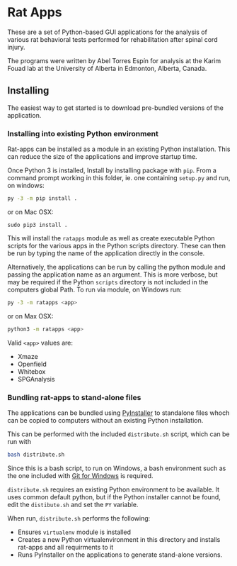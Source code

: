 # Rat Apps

These are a set of Python-based GUI applications for the analysis of various rat behavioral tests performed for rehabilitation after spinal cord injury.

The programs were written by Abel Torres Espín for analysis at the Karim Fouad lab at the University of Alberta in Edmonton, Alberta, Canada.

## Installing

The easiest way to get started is to download pre-bundled versions of the application.

### Installing into existing Python environment

Rat-apps can be installed as a module in an existing Python installation. This can reduce the size of the applications and improve startup time.

Once Python 3 is installed, Install by installing package with `pip`. From a command prompt working in this folder, ie. one containing `setup.py` and run, on windows:
```bash
py -3 -m pip install .
```
or on Mac OSX:
```
sudo pip3 install .
```

This will install the `ratapps` module as well as create executable Python scripts for the various apps in the Python scripts directory.  These can then be run by typing the name of the application directly in the console.

Alternatively, the applications can be run by calling the python module and passing the application name as an argument.  This is more verbose, but may be required if the Python `scripts` directory is not included in the computers global Path.  To run via module, on Windows run:
```bash
py -3 -m ratapps <app>
```
or on Max OSX:
```bash
python3 -m ratapps <app>
```
Valid `<app>` values are:
- Xmaze
- Openfield
- Whitebox
- SPGAnalysis



### Bundling rat-apps to stand-alone files

The applications can be bundled using [PyInstaller](https://www.pyinstaller.org/) to standalone files whoch can be copied to computers without an existing Python installation.

This can be performed with the included `distribute.sh` script, which can be run with
```bash
bash distribute.sh
```
Since this is a bash script, to run on Windows, a bash environment such as the one included with [Git for Windows](https://git-scm.com/download/win) is required.

`distribute.sh` requires an existing Python environment to be available. It uses common default python, but if the Python installer cannot be found, edit the `distibute.sh` and set the `PY` variable.

When run, `distribute.sh` performs the following:
- Ensures `virtualenv` module is installed
- Creates a new Python virtualenvironment in this directory and installs rat-apps and all requirments to it
- Runs PyInstaller on the applications to generate stand-alone versions.



